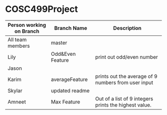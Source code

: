 # COSC499Project
Person working on Branch | Branch Name | Description
------------ | -------------  | ------------- 
All team members | master |
Lily | Odd&Even Feature | print out odd/even number
Jason |
Karim | averageFeature | prints out the average of 9 numbers from user input
Skylar | updated readme
Amneet | Max Feature | Out of a list of 9 integers prints the highest value.
